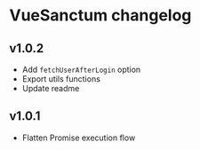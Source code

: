 # VueSanctum changelog

## v1.0.2
- Add `fetchUserAfterLogin` option
- Export utils functions
- Update readme
## v1.0.1
- Flatten Promise execution flow
